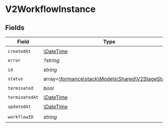 # V2WorkflowInstance


## Fields

| Field                                                                                      | Type                                                                                       | Required                                                                                   | Description                                                                                |
| ------------------------------------------------------------------------------------------ | ------------------------------------------------------------------------------------------ | ------------------------------------------------------------------------------------------ | ------------------------------------------------------------------------------------------ |
| `createdAt`                                                                                | [\DateTime](https://www.php.net/manual/en/class.datetime.php)                              | :heavy_check_mark:                                                                         | N/A                                                                                        |
| `error`                                                                                    | *?string*                                                                                  | :heavy_minus_sign:                                                                         | N/A                                                                                        |
| `id`                                                                                       | *string*                                                                                   | :heavy_check_mark:                                                                         | N/A                                                                                        |
| `status`                                                                                   | array<[\formance\stack\Models\Shared\V2StageStatus](../../Models/Shared/V2StageStatus.md)> | :heavy_minus_sign:                                                                         | N/A                                                                                        |
| `terminated`                                                                               | *bool*                                                                                     | :heavy_check_mark:                                                                         | N/A                                                                                        |
| `terminatedAt`                                                                             | [\DateTime](https://www.php.net/manual/en/class.datetime.php)                              | :heavy_minus_sign:                                                                         | N/A                                                                                        |
| `updatedAt`                                                                                | [\DateTime](https://www.php.net/manual/en/class.datetime.php)                              | :heavy_check_mark:                                                                         | N/A                                                                                        |
| `workflowID`                                                                               | *string*                                                                                   | :heavy_check_mark:                                                                         | N/A                                                                                        |